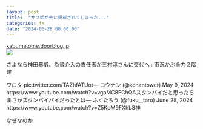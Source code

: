 ```yaml
---
layout: post
title:  "サブ垢が先に掲載されてしまった..."
categories: fx
date: "2024-06-28 00:00:00"
---
```



<div class="card">
  <a href="https://kabumatome.doorblog.jp/archives/66022780.html"></a>
  <div class="card__header">
    <a href="https://kabumatome.doorblog.jp/archives/66022780.html">kabumatome.doorblog.jp</a>
  </div>
  <div class="card__image">
    <img src="https://livedoor.blogimg.jp/masorira-kabu/imgs/6/7/67a909fd.png">
  </div>
  <div class="card__title">
    <p>さよなら神田暴威、為替介入の責任者が三村淳さんに交代へ : 市況かぶ全力２階建</p>
  </div>
  <div class="card__description">
    <p>  ワロタ pic.twitter.com/TAZhfATUot— コウナン (@konantower) May 9, 2024 https://www.youtube.com/watch?v=vgaMC8FChQAスタンバイだと思ったらまさかスタンバイバイだったとは— ふくたろう (@fuku__taro) June 28, 2024 https://www.youtube.com/watch?v=Z5KpM9FXhb8神</p>
  </div>
</div>


なぜなのか
